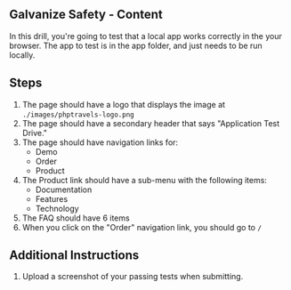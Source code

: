 ## Galvanize Safety - Content

In this drill, you're going to test that a local app works correctly in the your browser. The app to test is in the app folder, and just needs to be run locally.

## Steps

1. The page should have a logo that displays the image at `./images/phptravels-logo.png`
1. The page should have a secondary header that says "Application Test Drive."
1. The page should have navigation links for:
   * Demo
   * Order
   * Product
1. The Product link should have a sub-menu with the following items:
   * Documentation
   * Features
   * Technology
1. The FAQ should have 6 items
1. When you click on the "Order" navigation link, you should go to `/`

## Additional Instructions

1. Upload a screenshot of your passing tests when submitting.
